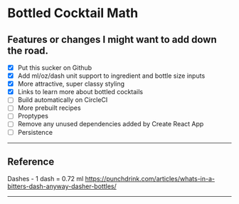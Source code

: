 # Bottled Cocktail Math

## Features or changes I might want to add down the road.
- [x] Put this sucker on Github
- [x] Add ml/oz/dash unit support to ingredient and bottle size inputs
- [x] More attractive, super classy styling
- [x] Links to learn more about bottled cocktails
- [ ] Build automatically on CircleCI
- [ ] More prebuilt recipes
- [ ] Proptypes
- [ ] Remove any unused dependencies added by Create React App
- [ ] Persistence

-------
## Reference
Dashes  - 1 dash = 0.72 ml
https://punchdrink.com/articles/whats-in-a-bitters-dash-anyway-dasher-bottles/

------
